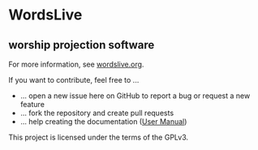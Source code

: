 # WordsLive #
## worship projection software ##

For more information, see [wordslive.org](http://wordslive.org).

If you want to contribute, feel free to ...

- ... open a new issue here on GitHub to report a bug or request a new feature
- ... fork the repository and create pull requests
- ... help creating the documentation ([User Manual](http://wordslive.org/manual))

This project is licensed under the terms of the GPLv3.
